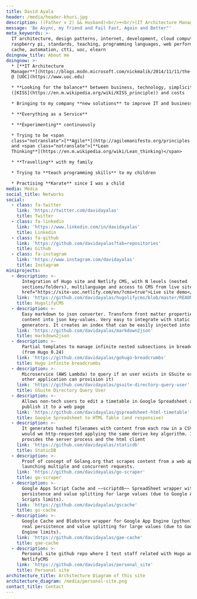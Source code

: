 ```yaml
---
title: David Ayala
header: /media/header-khuri.jpg
description: ((Father x 2) && Husband)<br/>+<br/>(IT Architecture Manager @ UOC.edu)
message: 'Be Async, my friend and Fail Fast, Again and Better"'
meta_keywords: >-
  IT architecture, design patterns, internet, development, cloud computing,
  raspberry pi, standards, teaching, programming languages, web performance,
  cache, automation, ctti, uoc, elearn
doingnow_title: About me
doingnow: >-
  * [**IT Architecture
  Manager**](https://blogs.msdn.microsoft.com/nickmalik/2014/11/11/the-architecture-manager-the-forgotten-enterprise-architecture-role/)
  @ [UOC](https://www.uoc.edu)

  * **Looking for the balance** between business, technology, simplicity
  ([KISS](https://en.m.wikipedia.org/wiki/KISS_principle)) and costs

  * Bringing to my company **new solutions** to improve IT and business

  * **Everything as a Service**

  * **Experimenting** continuously

  * Trying to be <span
  class="notranslate">[**Agile**](http://agilemanifesto.org/principles.html)</span>
  and <span class="notranslate">[**Lean
  Thinking**](https://en.m.wikipedia.org/wiki/Lean_thinking)</span>

  * **Travelling** with my family

  * Trying to **teach programming skills** to my children

  * Practising **Karate** since I was a child 
media: Media
social_title: Networks
social:
  - class: fa-twitter
    link: 'https://twitter.com/davidayalas'
    title: Twitter
  - class: fa-linkedin
    link: 'https://www.linkedin.com/in/davidayalas'
    title: Linkedin
  - class: fa-github
    link: 'https://github.com/davidayalas?tab=repositories'
    title: Github
  - class: fa-instagram
    link: 'https://www.instagram.com/davidayalas'
    title: Instagram
miniprojects:
  - description: >-
      Integration of Hugo site and Netlify CMS, with N levels (nested
      sections/folders), multilanguage and access to CMS from live site. <a
      href="https://site-uoc.netlify.com/en/?cms=true">Live site demo</a>
    link: 'https://github.com/davidayalas/hugolifycms/blob/master/README.md'
    title: HugolifyCMS
  - description: >-
      Easy markdown to json converter. Transform front matter properties and
      content into json key-values. Very easy to integrate with static sites
      generators. It creates an index that can be easily injected into algolia.
    link: 'https://github.com/davidayalas/markdown2json'
    title: markdown2json
  - description: >-
      Partial templates to manage infinite nested subsections in breadcrumbs
      (from Hugo 0.24)
    link: 'https://github.com/davidayalas/gohugo-breadcrumbs'
    title: Hugo infinite breadcrumbs
  - description: >-
      Microservice (AWS Lambda) to query if an user exists in GSuite or not (and
      other application can provision it)
    link: 'https://github.com/davidayalas/gsuite-directory-query-user'
    title: GSuite Directory Query User
  - description: >-
      Allows non-tech users to edit a timetable in Google Spreadsheet and then
      publish it to a web page
    link: 'https://github.com/davidayalas/gspreadsheet-html-timetable'
    title: Google Spreadsheet to HTML Table (and responsive)
  - description: >-
      It generates hashed filenames with content from each row in a CSV that
      would we http-requested applying the same derive key algorithm. It
      provides the server process and the html client
    link: 'https://github.com/davidayalas/staticdb'
    title: StaticDB
  - description: >-
      Proof of concept of Golang.org that scrapes content from a web application
      launching multiple and concurrent requests.
    link: 'https://github.com/davidayalas/go-scraper'
    title: go-scraper
  - description: >-
      Google Apps Script Cache and ~~scriptdb~~ SpreadSheet wrapper with real
      persistence and value splitting for large values (due to Google Apps
      Scripts limits).
    link: 'https://github.com/davidayalas/gscache'
    title: gs-cache
  - description: >-
      Google Cache and Blobstore wrapper for Google App Engine (python) with
      real persistence and value splitting for large values (due to Google App
      Engine limits).
    link: 'https://github.com/davidayalas/gae-cache'
    title: gae-cache
  - description: >-
      Personal site github repo where I test staff related with Hugo and
      NetlifyCMS
    link: 'https://github.com/davidayalas/personal_site'
    title: Personal site
architecture_title: Architecture Diagram of this site
architecture_diagram: /media/personal-site.png
contact_title: Contact
---
```


